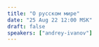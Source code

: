 ```yaml
---
title: "О русском мире"
date: "25 Aug 22 12:00 MSK"
draft: false
speakers: ["andrey-ivanov"]
---
```

